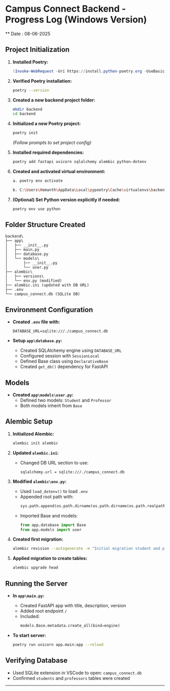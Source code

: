 # Campus Connect Backend - Progress Log (Windows Version) 

** Date : 08-06-2025

## Project Initialization

1. **Installed Poetry:**
   ```powershell
   (Invoke-WebRequest -Uri https://install.python-poetry.org -UseBasicParsing).Content | python -
   ```

2. **Verified Poetry installation:**
   ```bash
   poetry --version
   ```

3. **Created a new backend project folder:**
   ```bash
   mkdir backend
   cd backend
   ```

4. **Initialized a new Poetry project:**
   ```bash
   poetry init
   ```
   *(Follow prompts to set project config)*

5. **Installed required dependencies:**
   ```bash
   poetry add fastapi uvicorn sqlalchemy alembic python-dotenv
   ```

6. **Created and activated virtual environment:**
   ```bash
   a. poetry env activate

   b. C:\Users\Hemanth\AppData\Local\pypoetry\Cache\virtualenvs\backend-env-5iVuOTuH-py3.12\Scripts\activate.bat
   ```

7. **(Optional) Set Python version explicitly if needed:**
   ```bash
   poetry env use python
   ```

## Folder Structure Created

```
backend\
├── app\
│   ├── __init__.py
│   ├── main.py
│   ├── database.py
│   └── models\
│       ├── __init__.py
│       └── user.py
├── alembic\
│   ├── versions\
│   └── env.py (modified)
├── alembic.ini (updated with DB URL)
├── .env
└── campus_connect.db (SQLite DB)
```

## Environment Configuration

- **Created `.env` file with:**
  ```
  DATABASE_URL=sqlite:///./campus_connect.db
  ```

- **Setup `app\database.py`:**
  - Created SQLAlchemy engine using `DATABASE_URL`
  - Configured session with `SessionLocal`
  - Defined Base class using `DeclarativeBase`
  - Created `get_db()` dependency for FastAPI

## Models

- **Created `app\models\user.py`:**
  - Defined two models: `Student` and `Professor`
  - Both models inherit from `Base`

## Alembic Setup

1. **Initialized Alembic:**
   ```bash
   alembic init alembic
   ```

2. **Updated `alembic.ini`:**
   - Changed DB URL section to use:
     ```
     sqlalchemy.url = sqlite:///./campus_connect.db
     ```

3. **Modified `alembic\env.py`:**
   - Used `load_dotenv()` to load `.env`
   - Appended root path with:
     ```python
     sys.path.append(os.path.dirname(os.path.dirname(os.path.realpath(__file__))))
     ```
   - Imported Base and models:
     ```python
     from app.database import Base
     from app.models import user
     ```

4. **Created first migration:**
   ```bash
   alembic revision --autogenerate -m "Initial migration student and professor model"
   ```

5. **Applied migration to create tables:**
   ```bash
   alembic upgrade head
   ```

## Running the Server

- **In `app\main.py`:**
  - Created FastAPI app with title, description, version
  - Added root endpoint `/`
  - Included:
    ```python
    models.Base.metadata.create_all(bind=engine)
    ```

- **To start server:**
  ```bash
  poetry run uvicorn app.main:app --reload
  ```

## Verifying Database

- Used SQLite extension in VSCode to open: `campus_connect.db`
- Confirmed `students` and `professors` tables were created

---
